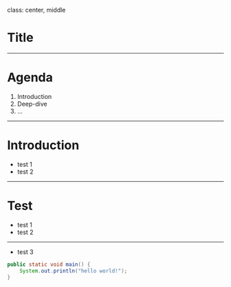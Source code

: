 class: center, middle

# Title

---

# Agenda

1. Introduction
2. Deep-dive
3. ...

---

# Introduction

- test 1
- test 2

---

# Test

- test 1
- test 2

---

- test 3

```java
public static void main() {
    System.out.println("hello world!");
}
```


